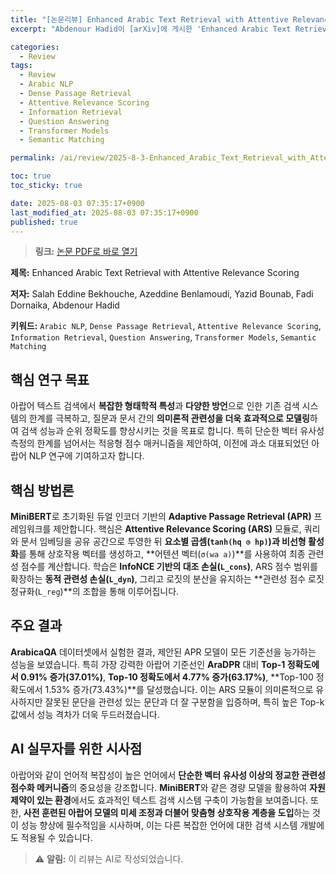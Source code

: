 ```yaml
---
title: "[논문리뷰] Enhanced Arabic Text Retrieval with Attentive Relevance Scoring"
excerpt: "Abdenour Hadid이 [arXiv]에 게시한 'Enhanced Arabic Text Retrieval with Attentive Relevance Scoring' 논문에 대한 자세한 리뷰입니다."

categories:
  - Review
tags:
  - Review
  - Arabic NLP
  - Dense Passage Retrieval
  - Attentive Relevance Scoring
  - Information Retrieval
  - Question Answering
  - Transformer Models
  - Semantic Matching

permalink: /ai/review/2025-8-3-Enhanced_Arabic_Text_Retrieval_with_Attentive_Relevance_Scoring/

toc: true
toc_sticky: true

date: 2025-08-03 07:35:17+0900
last_modified_at: 2025-08-03 07:35:17+0900
published: true
---
```

> **링크:** [논문 PDF로 바로 열기](https://arxiv.org/abs/2507.23404)

**제목:** Enhanced Arabic Text Retrieval with Attentive Relevance Scoring

**저자:** Salah Eddine Bekhouche, Azeddine Benlamoudi, Yazid Bounab, Fadi Dornaika, Abdenour Hadid

**키워드:** `Arabic NLP`, `Dense Passage Retrieval`, `Attentive Relevance Scoring`, `Information Retrieval`, `Question Answering`, `Transformer Models`, `Semantic Matching`

## 핵심 연구 목표
아랍어 텍스트 검색에서 **복잡한 형태학적 특성**과 **다양한 방언**으로 인한 기존 검색 시스템의 한계를 극복하고, 질문과 문서 간의 **의미론적 관련성을 더욱 효과적으로 모델링**하여 검색 성능과 순위 정확도를 향상시키는 것을 목표로 합니다. 특히 단순한 벡터 유사성 측정의 한계를 넘어서는 적응형 점수 매커니즘을 제안하여, 이전에 과소 대표되었던 아랍어 NLP 연구에 기여하고자 합니다.

## 핵심 방법론
**MiniBERT**로 초기화된 듀얼 인코더 기반의 **Adaptive Passage Retrieval (APR)** 프레임워크를 제안합니다. 핵심은 **Attentive Relevance Scoring (ARS)** 모듈로, 쿼리와 문서 임베딩을 공유 공간으로 투영한 뒤 **요소별 곱셈(`tanh(hq ⊙ hp)`)과 비선형 활성화**를 통해 상호작용 벡터를 생성하고, **어텐션 벡터(`σ(wa a)`)**를 사용하여 최종 관련성 점수를 계산합니다. 학습은 **InfoNCE 기반의 대조 손실(`L_cons`)**, ARS 점수 범위를 확장하는 **동적 관련성 손실(`L_dyn`)**, 그리고 로짓의 분산을 유지하는 **관련성 점수 로짓 정규화(`L_reg`)**의 조합을 통해 이루어집니다.

## 주요 결과
**ArabicaQA** 데이터셋에서 실험한 결과, 제안된 APR 모델이 모든 기준선을 능가하는 성능을 보였습니다. 특히 가장 강력한 아랍어 기준선인 **AraDPR** 대비 **Top-1 정확도에서 0.91% 증가(37.01%)**, **Top-10 정확도에서 4.77% 증가(63.17%)**, **Top-100 정확도에서 1.53% 증가(73.43%)**를 달성했습니다. 이는 ARS 모듈이 의미론적으로 유사하지만 잘못된 문단을 관련성 있는 문단과 더 잘 구분함을 입증하며, 특히 높은 Top-k 값에서 성능 격차가 더욱 두드러졌습니다.

## AI 실무자를 위한 시사점
아랍어와 같이 언어적 복잡성이 높은 언어에서 **단순한 벡터 유사성 이상의 정교한 관련성 점수화 메커니즘**의 중요성을 강조합니다. **MiniBERT**와 같은 경량 모델을 활용하여 **자원 제약이 있는 환경**에서도 효과적인 텍스트 검색 시스템 구축이 가능함을 보여줍니다. 또한, **사전 훈련된 아랍어 모델의 미세 조정과 더불어 맞춤형 상호작용 계층을 도입**하는 것이 성능 향상에 필수적임을 시사하며, 이는 다른 복잡한 언어에 대한 검색 시스템 개발에도 적용될 수 있습니다.

> ⚠️ **알림:** 이 리뷰는 AI로 작성되었습니다.
